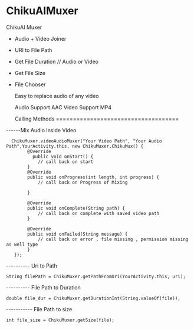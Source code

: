 # ChikuAIMuxer
ChikuAI Muxer 

* Audio + Video Joiner
* URI to File Path
* Get File Duration // Audio or Video
* Get File Size
* File Chooser


  Easy to replace audio of any video


  Audio Support AAC
  Video Support MP4



  Calling Methods ====================================

------Mix Audio Inside Video


 
      ChikuMuxer.videoAudioMuxer("Your Video Path", "Your Audio Path",YourActivity.this, new ChikuMuxer.ChikuMux() {
            @Override
              public void onStart() {
                // call back on start
            }
            @Override
            public void onProgress(int length, int progress) {
                // call back on Progress of Mixing

            }

            @Override
            public void onComplete(String path) {
                // call back on complete with saved video path
            }

            @Override
            public void onFailed(String message) {
                // call back on error , file missing , permission missing as well type 
            }
       });


---------- Uri to Path 

    String filePath = ChikuMuxer.getPathFromUri(YourActivity.this, uri);



---------- File Path to Duration 

    double file_dur = ChikuMuxer.getDurationInt(String.valueOf(file));



----------- File Path to size 


    int file_size = ChikuMuxer.getSize(file);




  
